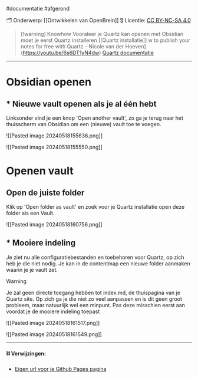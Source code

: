 #documentatie  #afgerond

🗂️ Onderwerp: [[Ontwikkelen van OpenBrein]]
🎖️ Licentie: [CC BY-NC-SA 4.0](https://creativecommons.org/licenses/by-nc-sa/4.0/)


>[!warning] Knowhow
> Vooraleer je Quartz kan openen met Obsidian moet je eerst Quartz installeren
> [[Quartz installatie]]
[](Quartz%20installatie.md)w to publish your notes for free with Quartz - Nicole van der Hoeven](https://youtu.be/6s6DT1yN4dw)
>[Quartz documentatie](https://quartz.jzhao.xyz/)

---

# Obsidian openen
## * Nieuwe vault openen als je al één hebt

Linksonder vind je een knop 'Open another vault', zo ga je terug naar het thuisscherm van Obsidian om een (nieuwe) vault toe te voegen.

![[Pasted image 20240518155636.png]]

![[Pasted image 20240518155550.png]]

# Openen vault
## Open de juiste folder
Klik op 'Open folder as vault' en zoek voor je Quartz installatie open deze folder als een Vault.

![[Pasted image 20240518160756.png]]

## * Mooiere indeling
Je ziet nu alle configuratiebestanden en toebehoren voor Quartz, op zich heb je die niet nodig. Je kan in de contentmap een nieuwe folder aanmaken waarin je je vault zet. 

>[!warning]
>Je zal geen directe toegang hebben tot index.md, de thuispagina van je Quartz site. Op zich ga je die niet zo veel aanpassen en is dit geen groot probleem, maar natuurlijk wel een minpunt. Pas deze misschien eerst aan voordat je de mooiere indeling toepast


![[Pasted image 20240518161517.png]]

![[Pasted image 20240518161549.png]]

---
#### **⛓️ Verwijzingen:**
* [Eigen url voor je Github Pages pagina](https://docs.github.com/en/pages/configuring-a-custom-domain-for-your-github-pages-site/managing-a-custom-domain-for-your-github-pages-site)